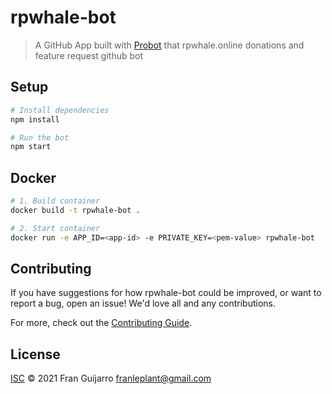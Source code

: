# rpwhale-bot

> A GitHub App built with [Probot](https://github.com/probot/probot) that rpwhale.online donations and feature request github bot

## Setup

```sh
# Install dependencies
npm install

# Run the bot
npm start
```

## Docker

```sh
# 1. Build container
docker build -t rpwhale-bot .

# 2. Start container
docker run -e APP_ID=<app-id> -e PRIVATE_KEY=<pem-value> rpwhale-bot
```

## Contributing

If you have suggestions for how rpwhale-bot could be improved, or want to report a bug, open an issue! We'd love all and any contributions.

For more, check out the [Contributing Guide](CONTRIBUTING.md).

## License

[ISC](LICENSE) © 2021 Fran Guijarro <franleplant@gmail.com>
